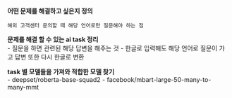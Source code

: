 **어떤 문제를 해결하고 싶은지 정의**

    해외 고객센터 문의할 때 해당 언어로만 질문해야 하는 점

**문제를 해결 할 수 있는 ai task 정리**  
    - 질문을 하면 관련된 해당 답변을 해주는 것
    - 한글로 입력해도 해당 언어로 질문이 가고 답변 또한 다시 한글로 변환

**task 별 모델들을 가져와 적합한 모델 찾기**  
    - deepset/roberta-base-squad2
    - facebook/mbart-large-50-many-to-many-mmt
